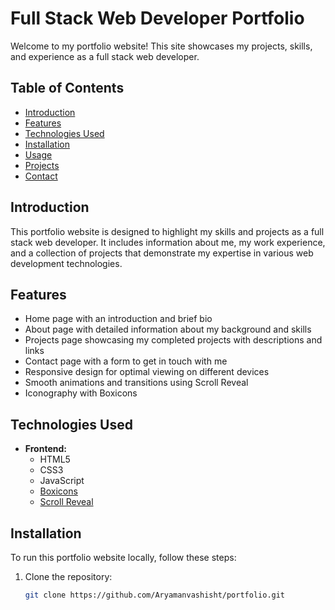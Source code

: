 # Full Stack Web Developer Portfolio

Welcome to my portfolio website! This site showcases my projects, skills, and experience as a full stack web developer.

## Table of Contents

- [Introduction](#introduction)
- [Features](#features)
- [Technologies Used](#technologies-used)
- [Installation](#installation)
- [Usage](#usage)
- [Projects](#projects)
- [Contact](#contact)

## Introduction

This portfolio website is designed to highlight my skills and projects as a full stack web developer. It includes information about me, my work experience, and a collection of projects that demonstrate my expertise in various web development technologies.

## Features

- Home page with an introduction and brief bio
- About page with detailed information about my background and skills
- Projects page showcasing my completed projects with descriptions and links
- Contact page with a form to get in touch with me
- Responsive design for optimal viewing on different devices
- Smooth animations and transitions using Scroll Reveal
- Iconography with Boxicons

## Technologies Used

- **Frontend:**
  - HTML5
  - CSS3
  - JavaScript
  - [Boxicons](https://boxicons.com/)
  - [Scroll Reveal](https://scrollrevealjs.org/)

## Installation

To run this portfolio website locally, follow these steps:

1. Clone the repository:
   ```bash
   git clone https://github.com/Aryamanvashisht/portfolio.git
